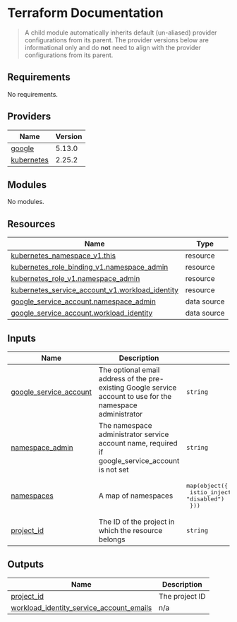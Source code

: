 # Terraform Documentation

> A child module automatically inherits default (un-aliased) provider configurations from its parent. The provider versions below are informational only and do **not** need to align with the provider configurations from its parent.

<!-- BEGINNING OF PRE-COMMIT-TERRAFORM DOCS HOOK -->
## Requirements

No requirements.

## Providers

| Name | Version |
|------|---------|
| <a name="provider_google"></a> [google](#provider\_google) | 5.13.0 |
| <a name="provider_kubernetes"></a> [kubernetes](#provider\_kubernetes) | 2.25.2 |

## Modules

No modules.

## Resources

| Name | Type |
|------|------|
| [kubernetes_namespace_v1.this](https://registry.terraform.io/providers/hashicorp/kubernetes/latest/docs/resources/namespace_v1) | resource |
| [kubernetes_role_binding_v1.namespace_admin](https://registry.terraform.io/providers/hashicorp/kubernetes/latest/docs/resources/role_binding_v1) | resource |
| [kubernetes_role_v1.namespace_admin](https://registry.terraform.io/providers/hashicorp/kubernetes/latest/docs/resources/role_v1) | resource |
| [kubernetes_service_account_v1.workload_identity](https://registry.terraform.io/providers/hashicorp/kubernetes/latest/docs/resources/service_account_v1) | resource |
| [google_service_account.namespace_admin](https://registry.terraform.io/providers/hashicorp/google/latest/docs/data-sources/service_account) | data source |
| [google_service_account.workload_identity](https://registry.terraform.io/providers/hashicorp/google/latest/docs/data-sources/service_account) | data source |

## Inputs

| Name | Description | Type | Default | Required |
|------|-------------|------|---------|:--------:|
| <a name="input_google_service_account"></a> [google\_service\_account](#input\_google\_service\_account) | The optional email address of the pre-existing Google service account to use for the namespace administrator | `string` | `""` | no |
| <a name="input_namespace_admin"></a> [namespace\_admin](#input\_namespace\_admin) | The namespace administrator service account name, required if google\_service\_account is not set | `string` | `""` | no |
| <a name="input_namespaces"></a> [namespaces](#input\_namespaces) | A map of namespaces | <pre>map(object({<br>    istio_injection = optional(string, "disabled")<br>  }))</pre> | n/a | yes |
| <a name="input_project_id"></a> [project\_id](#input\_project\_id) | The ID of the project in which the resource belongs | `string` | n/a | yes |

## Outputs

| Name | Description |
|------|-------------|
| <a name="output_project_id"></a> [project\_id](#output\_project\_id) | The project ID |
| <a name="output_workload_identity_service_account_emails"></a> [workload\_identity\_service\_account\_emails](#output\_workload\_identity\_service\_account\_emails) | n/a |
<!-- END OF PRE-COMMIT-TERRAFORM DOCS HOOK -->
